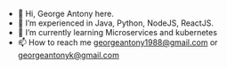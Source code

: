 - 👋 Hi, George Antony here.
- 👀 I’m experienced in Java, Python, NodeJS, ReactJS.
- 🌱 I’m currently learning Microservices and kubernetes
- 📫 How to reach me georgeantony1988@gmail.com or georgeantonyk@gmail.com
      

<!---
tuttu-joju/tuttu-joju is a ✨ special ✨ repository because its `README.md` (this file) appears on your GitHub profile.
You can click the Preview link to take a look at your changes.
--->
